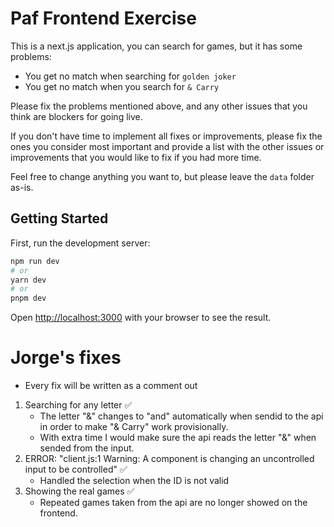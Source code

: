 # Paf Frontend Exercise

This is a next.js application, you can search for games, but it has some problems:

- You get no match when searching for `golden joker`
- You get no match when you search for `& Carry`

Please fix the problems mentioned above, and any other issues that you think are blockers for going live.

If you don't have time to implement all fixes or improvements, please fix the ones you consider most important and
provide a list with the other issues or improvements that you would like to fix if you had more time.

Feel free to change anything you want to, but please leave the `data` folder as-is.

## Getting Started

First, run the development server:

```bash
npm run dev
# or
yarn dev
# or
pnpm dev
```

Open [http://localhost:3000](http://localhost:3000) with your browser to see the result.


# Jorge's fixes

 * Every fix will be written as a comment out

  1. Searching for any letter ✅
      * The letter "&" changes to "and" automatically when sendid to the api in order to make "& Carry" work provisionally.
      * With extra time I would make sure the api reads the letter "&" when sended from the input.
  2. ERROR: "client.js:1 Warning: A component is changing an uncontrolled input to be controlled" ✅
        * Handled the selection when the ID is not valid
  2. Showing the real games ✅
        * Repeated games taken from the api are no longer showed on the frontend.
